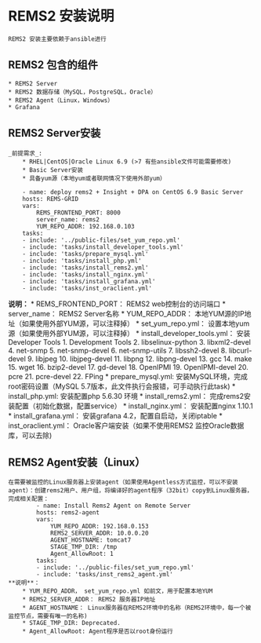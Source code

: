 # REMS2 安装说明
    REMS2 安装主要依赖于ansible进行
## REMS2 包含的组件
    * REMS2 Server
    * REMS2 数据存储（MySQL，PostgreSQL，Oracle）
    * REMS2 Agent（Linux，Windows）
    * Grafana
## REMS2 Server安装
    _前提需求_:
        * RHEL|CentOS|Oracle Linux 6.9 (>7 有些ansible文件可能需要修改)
        * Basic Server安装
        * 具备yum源（本地yum或者联网情况下使用外部yum）

        - name: deploy rems2 + Insight + DPA on CentOS 6.9 Basic Server
        hosts: REMS-GRID
        vars:
            REMS_FRONTEND_PORT: 8000
            server_name: rems2         
            YUM_REPO_ADDR: 192.168.0.103
        tasks:
        - include: '../public-files/set_yum_repo.yml'
        - include: 'tasks/install_developer_tools.yml'    
        - include: 'tasks/prepare_mysql.yml'
        - include: 'tasks/install_php.yml' 
        - include: 'tasks/install_rems2.yml'   
        - include: 'tasks/install_nginx.yml'     
        - include: 'tasks/install_grafana.yml'   
        - include: 'tasks/inst_oraclient.yml'  

**说明：**
    * REMS_FRONTEND_PORT： REMS2 web控制台的访问端口
    * server_name： REMS2 Server名称
    * YUM_REPO_ADDR： 本地YUM源的IP地址（如果使用外部YUM源，可以注释掉）
    * set_yum_repo.yml： 设置本地yum源（如果使用外部YUM源，可以注释掉）
    * install_developer_tools.yml： 安装Developer Tools
        1. Development Tools
        2. libselinux-python
        3. libxml2-devel
        4. net-snmp
        5. net-snmp-devel
        6. net-snmp-utils
        7. libssh2-devel
        8. libcurl-devel
        9. libjpeg
        10. libjpeg-devel
        11. libpng
        12. libpng-devel
        13. gcc
        14. make
        15. wget
        16. bzip2-devel
        17. gd-devel
        18. OpenIPMI
        19. OpenIPMI-devel
        20. pcre
        21. pcre-devel
        22. FPing
    * prepare_mysql.yml: 安装MySQL环境，完成root密码设置（MySQL 5.7版本，此文件执行会报错，可手动执行此task)
    * install_php.yml: 安装配置php 5.6.30 环境
    * install_rems2.yml： 完成rems2安装配置（初始化数据，配置service）
    * install_nginx.yml： 安装配置nginx 1.10.1
    * install_grafana.yml： 安装grafana 4.2，配置自启动，关闭iptable
    * inst_oraclient.yml： Oracle客户端安装（如果不使用REMS2 监控Oracle数据库，可以去除)

## REMS2 Agent安装（Linux）
    在需要被监控的Linux服务器上安装agent（如果使用Agentless方式监控，可以不安装agent）：创建rems2用户、用户组，将编译好的agent程序（32bit）copy到Linux服务器，完成相关配置：
            - name: Install Rems2 Agent on Remote Server
            hosts: rems2-agent 
            vars:
                YUM_REPO_ADDR: 192.168.0.153
                REMS2_SERVER_ADDR: 10.0.0.20  
                AGENT_HOSTNAME: tomcat7
                STAGE_TMP_DIR: /tmp
                Agent_AllowRoot: 1
            tasks:
            - include: '../public-files/set_yum_repo.yml'
            - include: 'tasks/inst_rems2_agent.yml'  
    **说明**：
        * YUM_REPO_ADDR， set_yum_repo.yml 如前文，用于配置本地YUM
        * REMS2_SERVER_ADDR： REMS2 服务器IP地址
        * AGENT_HOSTNAME： Linux服务器在REMS2环境中的名称（REMS2环境中，每一个被监控节点，需要有唯一的名称)
        * STAGE_TMP_DIR: Deprecated.
        * Agent_AllowRoot: Agent程序是否以root身份运行

